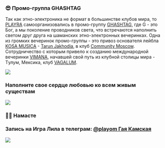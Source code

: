 ### 😎 Промо-группа GHASHTAG

Так как этно-электроника не формат в большинстве клубов мира, то [PLAYRA](https://www.instagram.com/playra/) самоорганизовались в промо-группу [GHASHTAG](https://www.instagram.com/ghashtag/), где G - это Бог, а мы поколение проводников света, что встречаются наполнить светом друг друга на шаманских этно-электронных вечеринках. Одна из громких вечеринок промо-группы - это привоз основателя лейбла [KOSA MUSICA](https://www.instagram.com/kosa.musica/) - [Tarun Jakhodia](https://www.instagram.com/tar.jak/), в клуб [Community Moscow](https://www.instagram.com/communitymoscowmusic/). Cотрудничество c которым привело к созданию международной вечеринки [VIMANA](https://www.instagram.com/reel/Ce1FgB_vJ8T/), начавшей свой путь из клубной столицы мира - Tулум, Мексика, клуб [VAGALUM](https://www.instagram.com/vagalume_tulum/).

![](https://leelachakra.com/resource/LeelaChakra/InfoAboutGameAndAuthors/images/vagalume.jpg)

### Наполните свое сердце любовью ко всем живым существам

![](https://leelachakra.com/resource/LeelaChakra/InfoAboutGameAndAuthors/images/ganesha.jpg)

### 🙏🏻 Намасте

### Запись на Игра Лила в телеграм: [@playom Гая Камская](https://t.me/playom)

![](https://leelachakra.com/resource/LeelaChakra/InfoAboutGameAndAuthors/images/tg_playom.JPG)
